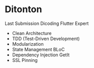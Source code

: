 # Ditonton

Last Submission Dicoding Flutter Expert
- Clean Architecture
- TDD (Test-Driven Development)
- Modularization
- State Management BLoC
- Dependency Injection GetIt
- SSL Pinning